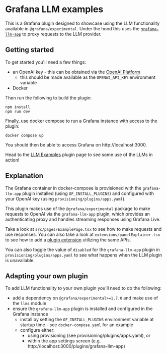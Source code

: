 # Grafana LLM examples

This is a Grafana plugin designed to showcase using the LLM functionality available in `@grafana/experimental`. Under the hood this uses the [`grafana-llm-app`] to proxy requests to the LLM provider.

## Getting started

To get started you'll need a few things:

- an OpenAI key - this can be obtained via the [OpenAI Platform](https://platform.openai.com/)
  - this should be made available as the `OPENAI_API_KEY` environment variable
- Docker

Then run the following to build the plugin:

    npm install
    npm run dev

Finally, use docker compose to run a Grafana instance with access to the plugin:

    docker compose up

You should then be able to access Grafana on http://localhost:3000.

Head to the [LLM Examples](http://localhost:3000/a/grafana-llmexamples-app) plugin page to see some use of the LLMs in action!

## Explanation

The Grafana container in docker-compose is provisioned with the `grafana-llm-app` plugin installed (using `GF_INSTALL_PLUGINS`) and configured with your OpenAI key (using `provisioning/plugins/apps.yaml`).

This plugin makes use of the `@grafana/experimental` package to make requests to OpenAI via the `grafana-llm-app` plugin, which provides an authenticating proxy and handles streaming responses using Grafana Live.

Take a look at `src/pages/ExamplePage.tsx` to see how to make requests and use responses. You can also take a look at `extensions/panelExplainer.tsx` to see how to add a [plugin extension] utilizing the same APIs.

You can also toggle the value of `disabled` for the `grafana-llm-app` plugin in `provisioning/plugins/apps.yaml` to see what happens when the LLM plugin is unavailable.

## Adapting your own plugin

To add LLM functionality to your own plugin you'll need to do the following:

- add a dependency on `@grafana/experimental>=1.7.0` and make use of the `llms` module
- ensure the `grafana-llm-app` plugin is installed and configured in the Grafana instance
  - install by setting the `GF_INSTALL_PLUGINS` environment variable at startup time - see `docker-compose.yaml` for an example
  - configure either:
    - using provisioning (see provisioning/plugins/apps.yaml), or
    - within the app settings screen (e.g. http://localhost:3000/plugins/grafana-llm-app)

[`grafana-llm-app`]: https://github.com/grafana/grafana-llm-app
[plugin extension]: https://grafana.com/docs/grafana/latest/developers/plugins/create-a-grafana-plugin/extend-a-plugin/extend-the-grafana-ui-with-links/
